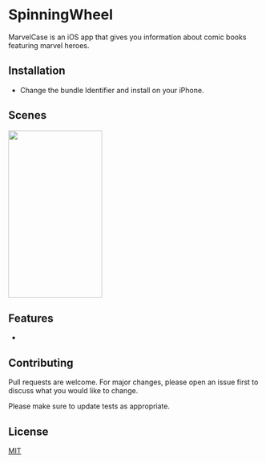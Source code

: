 # SpinningWheel

MarvelCase is an iOS app that gives you information about comic books featuring marvel heroes.

## Installation

- Change the bundle Identifier and install on your iPhone.

## Scenes

<img src=".gif" width="187" height="333" />

## Features
- 

## Contributing
Pull requests are welcome. For major changes, please open an issue first to discuss what you would like to change.

Please make sure to update tests as appropriate.

## License
[MIT](https://choosealicense.com/licenses/mit/)
